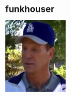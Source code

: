# funkhouser

![alt tag](https://raw.githubusercontent.com/spencerliechty/funkhouser/master/statics/jogging.png)
